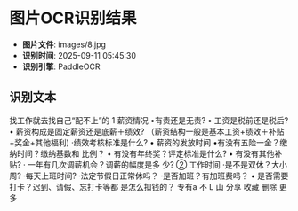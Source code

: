 # 图片OCR识别结果

- **图片文件**: images/8.jpg
- **识别时间**: 2025-09-11 05:45:30
- **识别引擎**: PaddleOCR

## 识别文本

找工作就去找自己“配不上”的
1
薪资情况
•有责还是无责?
• 工资是税前还是税后?
• 薪资构成是固定薪资还是底薪＋绩效?
（薪资结构一般是基本工资+绩效＋补贴
+奖金+其他福利)
·绩效考核标准是什么?
• 薪资的发放时间
•有没有五险一金？缴纳时间？缴纳基数和
比例？
• 有没有年终奖？评定标准是什么?
• 有没有其他补贴?
· 一年有几次调薪机会？调薪的幅度是多
少?
② 工作时间
·是不是双休？大小周?
·每天上班时间?
·法定节假日正常休吗？
·是否加班？有加班费吗？
• 是否需要打卡？迟到、请假、忘打卡等都
是怎么扣钱的？
专有a
不
L
山
分享
收藏
删除
更多
